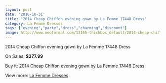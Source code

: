 ```yaml
---
layout: post
date: '2016-10-31'
title: "2014 Cheap Chiffon evening gown by La Femme 17448 Dress"
category: La Femme Dresses
tags: ["evening","party","dress","charming","discount"]
image: http://www.neoformal.com/13165-thickbox_default/2014-cheap-chiffon-evening-gown-by-la-femme-17448-dress.jpg
---
```

2014 Cheap Chiffon evening gown by La Femme 17448 Dress

On Sales: **$377.99**
<a href="https://www.neoformal.com/en/la-femme-dresses-2014/4591-2014-cheap-chiffon-evening-gown-by-la-femme-17448-dress.html"><amp-img layout="responsive" width="600" height="600" src="//www.neoformal.com/13165-thickbox_default/2014-cheap-chiffon-evening-gown-by-la-femme-17448-dress.jpg" alt="2014 Cheap Chiffon evening gown by La Femme 17448 Dress 0" /></a>
<a href="https://www.neoformal.com/en/la-femme-dresses-2014/4591-2014-cheap-chiffon-evening-gown-by-la-femme-17448-dress.html"><amp-img layout="responsive" width="600" height="600" src="//www.neoformal.com/13166-thickbox_default/2014-cheap-chiffon-evening-gown-by-la-femme-17448-dress.jpg" alt="2014 Cheap Chiffon evening gown by La Femme 17448 Dress 1" /></a>
<a href="https://www.neoformal.com/en/la-femme-dresses-2014/4591-2014-cheap-chiffon-evening-gown-by-la-femme-17448-dress.html"><amp-img layout="responsive" width="600" height="600" src="//www.neoformal.com/13167-thickbox_default/2014-cheap-chiffon-evening-gown-by-la-femme-17448-dress.jpg" alt="2014 Cheap Chiffon evening gown by La Femme 17448 Dress 2" /></a>
<a href="https://www.neoformal.com/en/la-femme-dresses-2014/4591-2014-cheap-chiffon-evening-gown-by-la-femme-17448-dress.html"><amp-img layout="responsive" width="600" height="600" src="//www.neoformal.com/13168-thickbox_default/2014-cheap-chiffon-evening-gown-by-la-femme-17448-dress.jpg" alt="2014 Cheap Chiffon evening gown by La Femme 17448 Dress 3" /></a>
<a href="https://www.neoformal.com/en/la-femme-dresses-2014/4591-2014-cheap-chiffon-evening-gown-by-la-femme-17448-dress.html"><amp-img layout="responsive" width="600" height="600" src="//www.neoformal.com/13169-thickbox_default/2014-cheap-chiffon-evening-gown-by-la-femme-17448-dress.jpg" alt="2014 Cheap Chiffon evening gown by La Femme 17448 Dress 4" /></a>
<a href="https://www.neoformal.com/en/la-femme-dresses-2014/4591-2014-cheap-chiffon-evening-gown-by-la-femme-17448-dress.html"><amp-img layout="responsive" width="600" height="600" src="//www.neoformal.com/13170-thickbox_default/2014-cheap-chiffon-evening-gown-by-la-femme-17448-dress.jpg" alt="2014 Cheap Chiffon evening gown by La Femme 17448 Dress 5" /></a>

Buy it: [2014 Cheap Chiffon evening gown by La Femme 17448 Dress](https://www.neoformal.com/en/la-femme-dresses-2014/4591-2014-cheap-chiffon-evening-gown-by-la-femme-17448-dress.html "2014 Cheap Chiffon evening gown by La Femme 17448 Dress")

View more: [La Femme Dresses](https://www.neoformal.com/en/56-la-femme-dresses-2014 "La Femme Dresses")